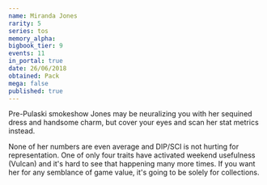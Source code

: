 ```yaml
---
name: Miranda Jones
rarity: 5
series: tos
memory_alpha:
bigbook_tier: 9
events: 11
in_portal: true
date: 26/06/2018
obtained: Pack
mega: false
published: true
---
```


Pre-Pulaski smokeshow Jones may be neuralizing you with her sequined dress and handsome charm, but cover your eyes and scan her stat metrics instead.

None of her numbers are even average and DIP/SCI is not hurting for representation. One of only four traits have activated weekend usefulness (Vulcan) and it's hard to see that happening many more times. If you want her for any semblance of game value, it's going to be solely for collections.
